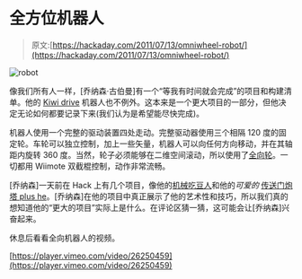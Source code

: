 # 全方位机器人

> 原文:[https://hackaday.com/2011/07/13/omniwheel-robot/](https://hackaday.com/2011/07/13/omniwheel-robot/)

![](../Images/ba18d5f0346b4f2a476628c0c73b24d4.png "robot")

像我们所有人一样，[乔纳森·古伯曼]有一个“等我有时间就会完成”的项目和构建清单。他的 [Kiwi drive](http://upnotnorth.net/2011/07/10/kiwii/) 机器人也不例外。这本来是一个更大项目的一部分，但他决定无论如何都要记录下来(我们认为是希望能尽快完成)。

机器人使用一个完整的驱动装置四处走动。完整驱动器使用三个相隔 120 度的固定轮。车轮可以独立控制，加上一些矢量，机器人可以向任何方向移动，并在其轴距内旋转 360 度。当然，轮子必须能够在二维空间滚动，所以使用了[全向轮](http://www.thingiverse.com/thing:4902)。一切都用 Wiimote 双截棍控制，动作非常流畅。

[乔纳森]一天前在 Hack 上有几个项目，像他的[机械吃豆人](http://hackaday.com/2011/02/14/pactuator-mechanical-pac-man-frame/)和他的*可爱的* [传送门炮塔 plus he](http://hackaday.com/2011/04/25/portal-turret-plushie-is-cute-and-harmless/)。[乔纳森]在他的项目中真正展示了他的艺术性和技巧，所以我们真的想知道他的“更大的项目”实际上是什么。在评论区猜一猜，这可能会让[乔纳森]兴奋起来。

休息后看看全向机器人的视频。

[https://player.vimeo.com/video/26250459](https://player.vimeo.com/video/26250459)
